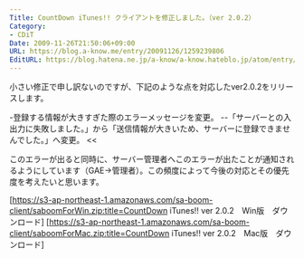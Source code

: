 ```yaml
---
Title: CountDown iTunes!! クライアントを修正しました。（ver 2.0.2）
Category:
- CDiT
Date: 2009-11-26T21:50:06+09:00
URL: https://blog.a-know.me/entry/20091126/1259239806
EditURL: https://blog.hatena.ne.jp/a-know/a-know.hateblo.jp/atom/entry/12921228815727979918
---
```


小さい修正で申し訳ないのですが、下記のような点を対応したver2.0.2をリリースします。


>>
-登録する情報が大きすぎた際のエラーメッセージを変更。
--「サーバーとの入出力に失敗しました。」から「送信情報が大きいため、サーバーに登録できませんでした。」へ変更。
<<


このエラーが出ると同時に、サーバー管理者へこのエラーが出たことが通知されるようにしています（GAE→管理者）。この頻度によって今後の対応とその優先度を考えたいと思います。



[https://s3-ap-northeast-1.amazonaws.com/sa-boom-client/saboomForWin.zip:title=CountDown iTunes!! ver 2.0.2　Win版　ダウンロード]
[https://s3-ap-northeast-1.amazonaws.com/sa-boom-client/saboomForMac.zip:title=CountDown iTunes!! ver 2.0.2　Mac版　ダウンロード]


<script src="https://moshi-moshi.moshimo.works/moshimoshi/a_know_blog/20091126-1259239806?title=CountDown%20iTunes!!%20%E3%82%AF%E3%83%A9%E3%82%A4%E3%82%A2%E3%83%B3%E3%83%88%E3%82%92%E4%BF%AE%E6%AD%A3%E3%81%97%E3%81%BE%E3%81%97%E3%81%9F%E3%80%82%EF%BC%88ver%202.0.2%EF%BC%89"></script>
